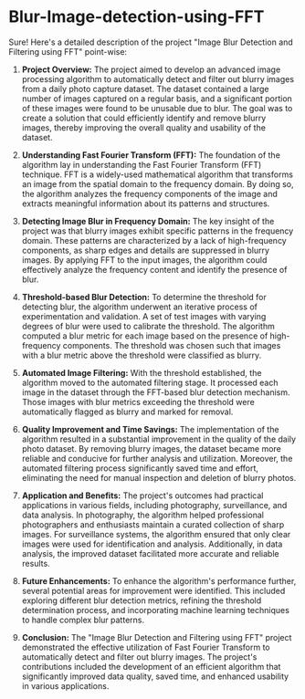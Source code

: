 # Blur-Image-detection-using-FFT

Sure! Here's a detailed description of the project "Image Blur Detection and Filtering using FFT" point-wise:

1. **Project Overview:**
   The project aimed to develop an advanced image processing algorithm to automatically detect and filter out blurry images from a daily photo capture dataset. The dataset contained a large number of images captured on a regular basis, and a significant portion of these images were found to be unusable due to blur. The goal was to create a solution that could efficiently identify and remove blurry images, thereby improving the overall quality and usability of the dataset.

2. **Understanding Fast Fourier Transform (FFT):**
   The foundation of the algorithm lay in understanding the Fast Fourier Transform (FFT) technique. FFT is a widely-used mathematical algorithm that transforms an image from the spatial domain to the frequency domain. By doing so, the algorithm analyzes the frequency components of the image and extracts meaningful information about its patterns and structures.

3. **Detecting Image Blur in Frequency Domain:**
   The key insight of the project was that blurry images exhibit specific patterns in the frequency domain. These patterns are characterized by a lack of high-frequency components, as sharp edges and details are suppressed in blurry images. By applying FFT to the input images, the algorithm could effectively analyze the frequency content and identify the presence of blur.

4. **Threshold-based Blur Detection:**
   To determine the threshold for detecting blur, the algorithm underwent an iterative process of experimentation and validation. A set of test images with varying degrees of blur were used to calibrate the threshold. The algorithm computed a blur metric for each image based on the presence of high-frequency components. The threshold was chosen such that images with a blur metric above the threshold were classified as blurry.

5. **Automated Image Filtering:**
   With the threshold established, the algorithm moved to the automated filtering stage. It processed each image in the dataset through the FFT-based blur detection mechanism. Those images with blur metrics exceeding the threshold were automatically flagged as blurry and marked for removal.

6. **Quality Improvement and Time Savings:**
   The implementation of the algorithm resulted in a substantial improvement in the quality of the daily photo dataset. By removing blurry images, the dataset became more reliable and conducive for further analysis and utilization. Moreover, the automated filtering process significantly saved time and effort, eliminating the need for manual inspection and deletion of blurry photos.

7. **Application and Benefits:**
   The project's outcomes had practical applications in various fields, including photography, surveillance, and data analysis. In photography, the algorithm helped professional photographers and enthusiasts maintain a curated collection of sharp images. For surveillance systems, the algorithm ensured that only clear images were used for identification and analysis. Additionally, in data analysis, the improved dataset facilitated more accurate and reliable results.

8. **Future Enhancements:**
   To enhance the algorithm's performance further, several potential areas for improvement were identified. This included exploring different blur detection metrics, refining the threshold determination process, and incorporating machine learning techniques to handle complex blur patterns.

9. **Conclusion:**
   The "Image Blur Detection and Filtering using FFT" project demonstrated the effective utilization of Fast Fourier Transform to automatically detect and filter out blurry images. The project's contributions included the development of an efficient algorithm that significantly improved data quality, saved time, and enhanced usability in various applications.
